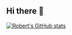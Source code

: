 ## Hi there 👋
[![Robert's GitHub stats](https://github-readme-stats.vercel.app/api?username=robert-deforrest-reynolds)](https://github.com/anuraghazra/github-readme-stats)
<!--
**Robert-DeForrest-Reynolds/Robert-DeForrest-Reynolds** is a ✨ _special_ ✨ repository because its `README.md` (this file) appears on your GitHub profile.

Here are some ideas to get you started:

- 🔭 I’m currently working on ...
- 🌱 I’m currently learning ...
- 👯 I’m looking to collaborate on ...
- 🤔 I’m looking for help with ...
- 💬 Ask me about ...
- 📫 How to reach me: ...
- 😄 Pronouns: ...
- ⚡ Fun fact: ...
-->
